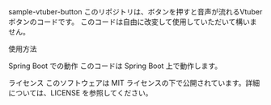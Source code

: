 sample-vtuber-button
このリポジトリは、ボタンを押すと音声が流れるVtuberボタンのコードです。
このコードは自由に改変して使用していただいて構いません。

使用方法

Spring Boot での動作
このコードは Spring Boot 上で動作します。

ライセンス
このソフトウェアは MIT ライセンスの下で公開されています。詳細については、LICENSE を参照してください。
